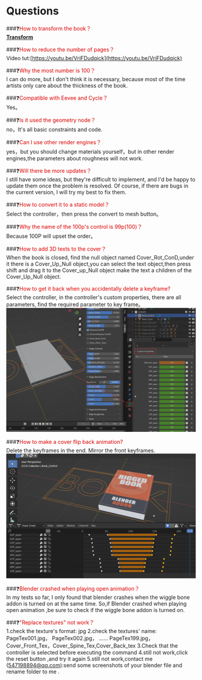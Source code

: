 # Questions


###❓<font color="#dd0000">How to transform the book？</font><br />
**[Transform](transform.md)**

###❓<font color="#dd0000">How to reduce the number of pages？</font><br />
Video tut:[https://youtu.be/VriFDudqick](https://youtu.be/VriFDudqick)

###❓<font color="#dd0000">Why the most number is 100？</font><br />
I can do more, but I don't think it is necessary, because most of the time artists only care about the thickness of the book.

###❓<font color="#dd0000">Compatible with Eevee and Cycle？</font><br />
Yes。
	
###❓<font color="#dd0000">Is it used the geometry node？</font><br />
no，It's all basic constraints and code.
	
###❓<font color="#dd0000">Can I use other render engines？</font><br />
yes，but you should change materials yourself，but in other render engines,the parameters about roughness will not work.
	
###❓<font color="#dd0000">Will there be more updates？</font><br />
I still have some ideas, but they're difficult to implement, and I'd be happy to update them once the problem is resolved. 
Of course, if there are bugs in the current version, I will try my best to fix them.
	
###❓<font color="#dd0000">How to convert it to a static model？</font><br />
Select the controller，then press the convert to mesh button。

###❓<font color="#dd0000">Why the name of the 100p's control is 99p(100)？</font><br />
Because 100P will upset the order。

###❓<font color="#dd0000">How to add 3D texts to the cover？</font><br />
When the book is closed, find the null object named Cover_Rot_ConD,under it there is a Cover_Up_Null object,you can select the text object,then press shift and drag it to the Cover_up_Null object make the text a children of the Cover_Up_Null object.

###❓<font color="#dd0000">How to get it back when you accidentally delete a keyframe?</font><br />
Select the controller, in the controller's custom properties, there are all parameters, find the required parameter to key frame。
![](image/custompanel.png "")

###❓<font color="#dd0000">How to make a cover flip back animation?</font><br />
Delete the keyframes in the end. Mirror the front keyframes.
![](image/close.png "")

###❓<font color="#dd0000">Blender crashed when playing open animation？</font><br />
In my tests so far, I only found that blender crashes when the wiggle bone addon is turned on at the same time.
So,if Blender crashed when playing open animation ,be sure to check if the wiggle bone addon is turned on.

###❓<font color="#dd0000">"Replace textures" not work？</font><br />
1.check the texture's format: jpg
2.check the textures' name: PageTex001.jpg，   PageTex002.jpg，  ...... PageTex199.jpg， Cover_Front_Tex，Cover_Spine_Tex,Cover_Back_tex
3.Check that the controller is selected before executing the command
4.still not work,click the reset button ,and try it again
5.still not work,contact me (547198894@qq.com):send some screenshots of your blender file and rename folder to me .


















